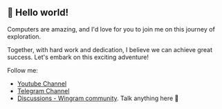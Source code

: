 ## 👋 Hello world!

Computers are amazing, and I'd love for you to join me on this journey of exploration. 

Together, with hard work and dedication, I believe we can achieve great success. Let's embark on this exciting adventure!

Follow me:
- [Youtube Channel](https://www.youtube.com/@WingramOrg)
- [Telegram Channel](https://t.me/WingramOrg)
- [Discussions - Wingram community](https://github.com/codegram01/codegram01/discussions). Talk anything here 🥳
